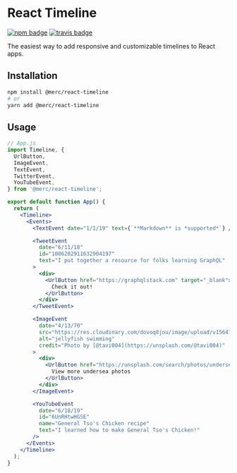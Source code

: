 # React Timeline

[![npm badge](https://img.shields.io/npm/v/@merc/react-timeline)](https://www.npmjs.com/package/@merc/react-timeline)
[![travis badge](https://img.shields.io/travis/steven-mercatante/react-timeline)](https://travis-ci.org/steven-mercatante/react-timeline)

The easiest way to add responsive and customizable timelines to React apps.

## Installation

```bash
npm install @merc/react-timeline
# or
yarn add @merc/react-timeline
```

## Usage

```jsx
// App.js
import Timeline, {
  UrlButton,
  ImageEvent,
  TextEvent,
  TwitterEvent,
  YouTubeEvent,
} from '@merc/react-timeline';

export default function App() {
  return (
    <Timeline>
      <Events>
        <TextEvent date="1/1/19" text={`**Markdown** is *supported*`} />

        <TweetEvent
          date="6/11/18"
          id="1006202911632904197"
          text="I put together a resource for folks learning GraphQL"
        >
          <div>
            <UrlButton href="https://graphqlstack.com" target="_blank">
              Check it out!
            </UrlButton>
          </div>
        </TweetEvent>

        <ImageEvent
          date="4/13/70"
          src="https://res.cloudinary.com/dovoq8jou/image/upload/v1564772194/jellyfish.jpg"
          alt="jellyfish swimming"
          credit="Photo by [@tavi004](https://unsplash.com/@tavi004)"
        >
          <div>
            <UrlButton href="https://unsplash.com/search/photos/undersea">
              View more undersea photos
            </UrlButton>
          </div>
        </ImageEvent>

        <YouTubeEvent
          date="6/18/19"
          id="6UnRHtwHGSE"
          name="General Tso's Chicken recipe"
          text="I learned how to make General Tso's Chicken!"
        />
      </Events>
    </Timeline>
  );
}
```
